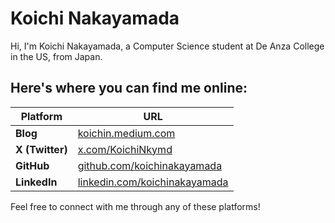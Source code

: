 # Koichi Nakayamada

Hi, I'm Koichi Nakayamada, a Computer Science student at De Anza College in the US, from Japan.

## Here's where you can find me online:

| Platform              | URL                                              |
|-----------------------|--------------------------------------------------------|
| **Blog**              | [koichin.medium.com](https://koichin.medium.com)        |
| **X (Twitter)** | [x.com/KoichiNkymd](https://x.com/KoichiNkymd)          |
| **GitHub**            | [github.com/koichinakayamada](https://github.com/koichinakayamada) |
| **LinkedIn**          | [linkedin.com/koichinakayamada](https://linkedin.com/koichinakayamada) |


Feel free to connect with me through any of these platforms!
